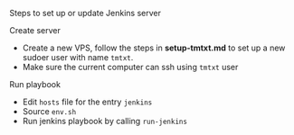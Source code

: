 Steps to set up or update Jenkins server

Create server
- Create a new VPS, follow the steps in **setup-tmtxt.md** to set up a new sudoer user with name `tmtxt`.
- Make sure the current computer can ssh using `tmtxt` user

Run playbook
- Edit `hosts` file for the entry `jenkins`
- Source `env.sh`
- Run jenkins playbook by calling `run-jenkins`